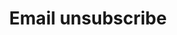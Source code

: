 ---
# head
title: 'Email unsubscribe'
description: 'Email subscripcion removal'

# site
social: {
  facebookUrl: 'https://www.facebook.com/someurl',
  twitterUrl: 'https://www.twitter.com/someUrl',
  youtubeUrl: 'https://www.youtube.com/someUrl',
  instagramUrl: 'https://www.instagram.com/someUrl',
  linkedInUrl: 'https://www.linkedIn.com/someUrl',
}

# disclaimer
disclaimer: {
  logo: '../imag/logo-footer.svg',
  madeBy: 'Automotive dealer website by 3-2-1 Ignition',
  copyright: '2018-2019  3-2-1 Ignition, LCC'
}

# footer
footer: {
  address: '92 35 Granville St,Fairfield, CT 06824',
  phone: '839-123-111',
  email: 'info@dealership.com',
  menuItems: [
    { text: 'Home', url: '/' },
    { text: 'Find a car', url: '/search' },
    { text: 'Get pre-approval', url: 'pre-approval' },
    { text: 'Sell your car', url: 'sell-car' },
    { text: 'Services', url: '#' },
    { text: 'Terms &amp; conditions', url: '#' },
  ],
}

# header
header: {
  #assets
  logoUrl: '../imag/snl-logo.png',
  brandUrl: '',
  # mobile buttons
  mobileButtons: [
    { text: 'SALES', url: '/sell-car' },
    { text: 'SERVICES', url: '#' },
    { text: 'DIRECTION', url: '#' },
  ],
  #slides
  slides: ['/imag/carro.jpg', '/imag/carro.jpg', '/imag/carro.jpg'],
  # top-bar
  address: '101 SW Grady Way, Renton, WA 98057',
  phone: '839-123-111',
  schedule: 'Open today! 8:00 AM - 6:00 PM',
  # menu items
  menuItems: [
    { text: 'Find your next car', url: '#!', subItems: [
        { text: 'All inventory', url: '/search'},
        { text: 'All new', url: '#', subItems: [
            { text: 'All inventory', url: '/search'},
            { text: 'By body type', url: '/bodytype-search'},
        ]},
        { text: 'All Pre-owned', url: '#', subItems: [
          { text: 'All inventory', url: '/search'},
          { text: 'By body type', url: '/bodytype-search'},
          { text: 'Under $15,000', url: '#'},
        ]},
        { text: 'Commercial', url: '#'},
    ]},
    { text: 'Finance your car', url: '#', subItems: [
      { text: 'Get pre-approved', url: '/pre-approved'},
      { text: 'Car loan calculator', url: '/calculator'},
    ]},
    { text: 'Sell your car', url: '#', subItems: [
      { text: 'We''ll buy your car', url: '/sell-car'},
      { text: 'Get trade-in value', url: '/prepare'},
    ]}, 
  ],
  # search input
  searchPlaceholder: 'Find your next car',
}

# get-in-touch
getInTouch: {
  title: 'Get in touch',
  address: '92 35 Grandville St, Fairfield, CT 06824',
  phone: '839-123-111',
  email: 'service@dealership.com',
  servicesPhone: '839-123-111',
  servicesEmail: 'service@dealership.com',
  openingWeekDays: '10:00 - 22:00',
  openingSaturdays: '09:00 - 23:00',
  openingSundays: '10:00 - 22:00'
}

# footer contact
footerContact: {
  mobileElements: [
    { name: 'Car payment calculator', url: '/calculator' },
    { name: 'Find a car', url: '/search' },
    { name: 'Get pre-approved', url: '/pre-approved' },
    { name: 'Sell your car', url: '/sell-car' },
    { name: 'Terms & conditions', url: '#!' },
  ],
  rowOne: {
    title: 'Links',
    elements: [
      { name: 'Home', link: '/' },
      { name: 'Sell your car', link: '/sell-car' },
      { name: 'Find a car', link: '/search' },
      { name: 'Services', link: '#!' },
      { name: 'Get pre-approval', link: '/pre-approved' },
      { name: 'Terms & Conditions', link: '#!' }
    ]
  },
  rowTwo: {
    title: 'Contacts',
    phone: '839-923-111',
    email: 'info@dealership.com',
    location: '920 S.W. Grady Way, Renton, WA, 98057',
    mapsUrl: 'https://goo.gl/maps/9p6DrwbY29k'
  },
  rowThree: {
    title: 'Stay Updated',
    inputPlaceholder: 'Your email address',
  }
}

firstSection: {
  title: 'Farewell, friend'
}

pageContent: {
  image: '../imag/hand-wave.png',
  firstText: 'We won''t send you anymore emails, unless you book an appointment at our dealership',
  secondText: {
    bold: 'Did you unsubscribe by mistake?',
    normal: 'You are welcome back anytime.'
  },
  button: {
    text: 'Add me back on the list',
    url: '#!'
  }
}

layout: unsubscribe

---